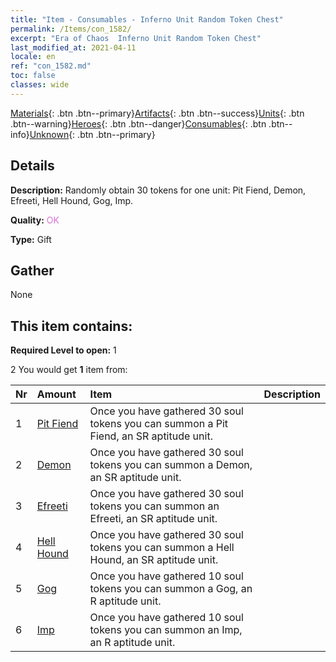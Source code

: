 ```yaml
---
title: "Item - Consumables - Inferno Unit Random Token Chest"
permalink: /Items/con_1582/
excerpt: "Era of Chaos  Inferno Unit Random Token Chest"
last_modified_at: 2021-04-11
locale: en
ref: "con_1582.md"
toc: false
classes: wide
---
```

 [Materials](/Items/){: .btn .btn--primary}[Artifacts](/Items/Artifacts/){: .btn .btn--success}[Units](/Items/Units/){: .btn .btn--warning}[Heroes](/Items/Heroes/){: .btn .btn--danger}[Consumables](/Items/Consumables/){: .btn .btn--info}[Unknown](/Items/Unknown/){: .btn .btn--primary}

## Details
 **Description:** Randomly obtain 30 tokens for one unit: Pit Fiend, Demon, Efreeti, Hell Hound, Gog, Imp.

 **Quality:** <span style="color: #DA70D6">OK</span>

 **Type:** Gift

## Gather

  None

## This item contains:

 **Required Level to open:** 1

 2 You would get **1** item  from:

  | Nr | Amount |     Item    | Description |
  |:---|:-------|:------------|:-----------:|
  | 1 | [Pit Fiend](/Items/unt_230/) | Once you have gathered 30 soul tokens you can summon a Pit Fiend, an SR aptitude unit. | 
  | 2 | [Demon](/Items/unt_229/) | Once you have gathered 30 soul tokens you can summon a Demon, an SR aptitude unit. | 
  | 3 | [Efreeti](/Items/unt_231/) | Once you have gathered 30 soul tokens you can summon an Efreeti, an SR aptitude unit. | 
  | 4 | [Hell Hound](/Items/unt_228/) | Once you have gathered 30 soul tokens you can summon a Hell Hound, an SR aptitude unit. | 
  | 5 | [Gog](/Items/unt_227/) | Once you have gathered 10 soul tokens you can summon a Gog, an R aptitude unit. | 
  | 6 | [Imp](/Items/unt_226/) | Once you have gathered 10 soul tokens you can summon an Imp, an R aptitude unit. | 
